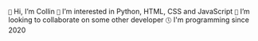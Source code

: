 `👋` Hi, I’m Collin
`👀` I’m interested in Python, HTML, CSS and JavaScript
`💞️` I’m looking to collaborate on some other developer
`🕔` I'm programming since 2020
